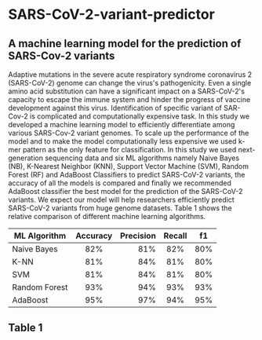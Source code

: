 # SARS-CoV-2-variant-predictor
## A machine learning model for the prediction of SARS-Cov-2 variants

Adaptive mutations in the severe acute respiratory syndrome coronavirus 2
(SARS-CoV-2) genome can change the virus&#39;s pathogenicity. Even a single amino
acid substitution can have a significant impact on a SARS-CoV-2&#39;s capacity to
escape the immune system and hinder the progress of vaccine development against
this virus. Identification of specific variant of SAR-Cov-2 is complicated and
computationally expensive task. In this study we developed a machine learning
model to efficiently differentiate among various SARS-Cov-2 variant genomes. To
scale up the performance of the model and to make the model computationally less
expensive we used k-mer pattern as the only feature for classification. In this study
we used next-generation sequencing data and six ML algorithms namely Naive
Bayes (NB), K-Nearest Neighbor (KNN), Support Vector Machine (SVM), Random
Forest (RF) and AdaBoost Classifiers to predict SARS-CoV-2 variants, the accuracy
of all the models is compared and finally we recommended AdaBoost classifier the
best model for the prediction of the SARS-CoV-2 variants. We expect our model will
help researchers efficiently predict SARS-CoV-2 variants from huge genome
datasets. Table 1 shows the relative comparison of different machine learning
algorithms.

| ML Algorithm       | Accuracy           | Precision  |  Recall  |  f1  |
| ------------- |:-------------:| -----:|:--------:|:----:|
| Naive Bayes      | 82% | 81% |  82%  | 80%  |
| K-NN      | 81% | 84% |  81%  | 80%  |
| SVM      | 81% | 84% |  81%  | 80%  |
| Random Forest      | 93% | 94% |  93%  | 93%  |
| AdaBoost      | 95% | 97% |  94%  | 95%  |

## Table 1


